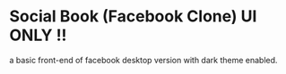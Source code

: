 # Social Book (Facebook Clone) UI ONLY !! 
a basic front-end of facebook desktop version with dark theme enabled.
